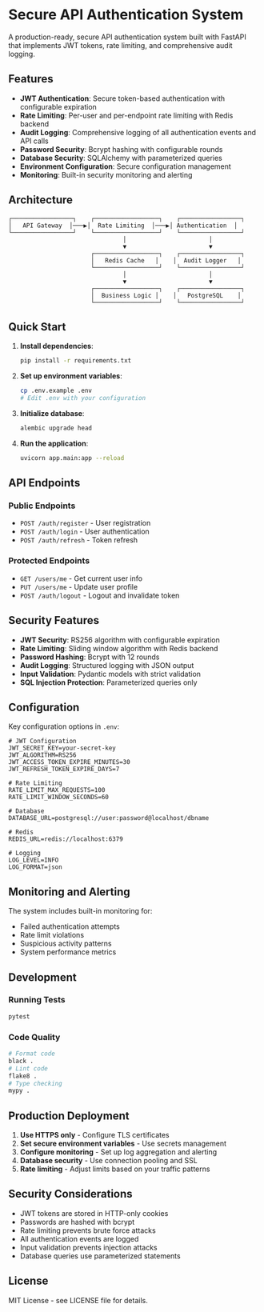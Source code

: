 # Secure API Authentication System

A production-ready, secure API authentication system built with FastAPI that implements JWT tokens, rate limiting, and comprehensive audit logging.

## Features

- **JWT Authentication**: Secure token-based authentication with configurable expiration
- **Rate Limiting**: Per-user and per-endpoint rate limiting with Redis backend
- **Audit Logging**: Comprehensive logging of all authentication events and API calls
- **Password Security**: Bcrypt hashing with configurable rounds
- **Database Security**: SQLAlchemy with parameterized queries
- **Environment Configuration**: Secure configuration management
- **Monitoring**: Built-in security monitoring and alerting

## Architecture

```
┌─────────────────┐    ┌──────────────────┐    ┌─────────────────┐
│   API Gateway  │───▶│  Rate Limiting  │───▶│ Authentication  │
└─────────────────┘    └──────────────────┘    └─────────────────┘
                                │                       │
                                ▼                       ▼
                       ┌──────────────────┐    ┌─────────────────┐
                       │   Redis Cache   │    │  Audit Logger   │
                       └──────────────────┘    └─────────────────┘
                                │                       │
                                ▼                       ▼
                       ┌──────────────────┐    ┌─────────────────┐
                       │  Business Logic │    │   PostgreSQL    │
                       └──────────────────┘    └─────────────────┘
```

## Quick Start

1. **Install dependencies**:
   ```bash
   pip install -r requirements.txt
   ```

2. **Set up environment variables**:
   ```bash
   cp .env.example .env
   # Edit .env with your configuration
   ```

3. **Initialize database**:
   ```bash
   alembic upgrade head
   ```

4. **Run the application**:
   ```bash
   uvicorn app.main:app --reload
   ```

## API Endpoints

### Public Endpoints
- `POST /auth/register` - User registration
- `POST /auth/login` - User authentication
- `POST /auth/refresh` - Token refresh

### Protected Endpoints
- `GET /users/me` - Get current user info
- `PUT /users/me` - Update user profile
- `POST /auth/logout` - Logout and invalidate token

## Security Features

- **JWT Security**: RS256 algorithm with configurable expiration
- **Rate Limiting**: Sliding window algorithm with Redis backend
- **Password Hashing**: Bcrypt with 12 rounds
- **Audit Logging**: Structured logging with JSON output
- **Input Validation**: Pydantic models with strict validation
- **SQL Injection Protection**: Parameterized queries only

## Configuration

Key configuration options in `.env`:

```env
# JWT Configuration
JWT_SECRET_KEY=your-secret-key
JWT_ALGORITHM=RS256
JWT_ACCESS_TOKEN_EXPIRE_MINUTES=30
JWT_REFRESH_TOKEN_EXPIRE_DAYS=7

# Rate Limiting
RATE_LIMIT_MAX_REQUESTS=100
RATE_LIMIT_WINDOW_SECONDS=60

# Database
DATABASE_URL=postgresql://user:password@localhost/dbname

# Redis
REDIS_URL=redis://localhost:6379

# Logging
LOG_LEVEL=INFO
LOG_FORMAT=json
```

## Monitoring and Alerting

The system includes built-in monitoring for:
- Failed authentication attempts
- Rate limit violations
- Suspicious activity patterns
- System performance metrics

## Development

### Running Tests
```bash
pytest
```

### Code Quality
```bash
# Format code
black .
# Lint code
flake8 .
# Type checking
mypy .
```

## Production Deployment

1. **Use HTTPS only** - Configure TLS certificates
2. **Set secure environment variables** - Use secrets management
3. **Configure monitoring** - Set up log aggregation and alerting
4. **Database security** - Use connection pooling and SSL
5. **Rate limiting** - Adjust limits based on your traffic patterns

## Security Considerations

- JWT tokens are stored in HTTP-only cookies
- Passwords are hashed with bcrypt
- Rate limiting prevents brute force attacks
- All authentication events are logged
- Input validation prevents injection attacks
- Database queries use parameterized statements

## License

MIT License - see LICENSE file for details.
